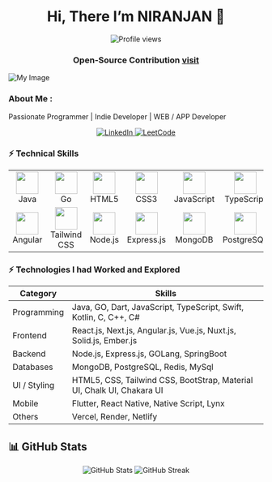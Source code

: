 <h1 align="center">Hi, There I’m NIRANJAN 👋</h1>
<p align="center">
  <img src="https://komarev.com/ghpvc/?username=niranjan20rc&style=flat-square&color=blue" alt="Profile views"/>  
</p>
<h3 align="center">
  Open‑Source Contribution <a href="http://npmjs.com/package/easy-react-pro"><span>visit</span> </a>
</h3>





![My Image](https://mern-inage-db.onrender.com/images/68a8aecb0129e44098d48091/view)

### About Me :

Passionate Programmer | Indie Developer | WEB / APP Developer





<p align="center">
  <a href="https://www.linkedin.com/in/niranjan-cse/" target="_blank">
    <img src="https://img.shields.io/badge/LinkedIn-Connect-blue?logo=linkedin&style=for-the-badge" alt="LinkedIn"/>
  </a>
  <a href="https://leetcode.com/u/niranjancse2023/" target="_blank">
    <img src="https://img.shields.io/badge/LeetCode-Visit-orange?logo=leetcode&style=for-the-badge" alt="LeetCode"/>
  </a>
</p>





### ⚡ Technical Skills
<table align="center">
  <tr>
    <td align="center" width="88">
      <img src="https://cdn.jsdelivr.net/gh/devicons/devicon/icons/java/java-original.svg" width="44" height="44"/><br>Java
    </td>
    <td align="center" width="88">
      <img src="https://cdn.jsdelivr.net/gh/devicons/devicon/icons/go/go-original.svg" width="44" height="44"/><br>Go
    </td>
    <td align="center" width="88">
      <img src="https://cdn.jsdelivr.net/gh/devicons/devicon/icons/html5/html5-original.svg" width="44" height="44"/><br>HTML5
    </td>
    <td align="center" width="88">
      <img src="https://cdn.jsdelivr.net/gh/devicons/devicon/icons/css3/css3-original.svg" width="44" height="44"/><br>CSS3
    </td>
    <td align="center" width="88">
      <img src="https://cdn.jsdelivr.net/gh/devicons/devicon/icons/javascript/javascript-original.svg" width="44" height="44"/><br>JavaScript
    </td>
    <td align="center" width="88">
      <img src="https://cdn.jsdelivr.net/gh/devicons/devicon/icons/typescript/typescript-original.svg" width="44" height="44"/><br>TypeScript
    </td>
    <td align="center" width="88">
      <img src="https://cdn.jsdelivr.net/gh/devicons/devicon/icons/nextjs/nextjs-original.svg" width="44" height="44"/><br>Next.js
    </td>
    <td align="center" width="88">
      <img src="https://cdn.jsdelivr.net/gh/devicons/devicon/icons/react/react-original.svg" width="44" height="44"/><br>React.js
    </td>
  </tr>
    <td align="center" width="88">
      <img src="https://cdn.jsdelivr.net/gh/devicons/devicon/icons/angular/angular-original.svg" width="44" height="44"/><br>Angular
    </td>
    <td align="center" width="88">
      <img src="https://cdn.jsdelivr.net/gh/devicons/devicon/icons/tailwindcss/tailwindcss-original.svg" width="44" height="44"/><br>Tailwind CSS
    </td>
    <td align="center" width="88">
      <img src="https://cdn.jsdelivr.net/gh/devicons/devicon/icons/nodejs/nodejs-original.svg" width="44" height="44"/><br>Node.js
    </td>
    <td align="center" width="88">
      <img src="https://cdn.jsdelivr.net/gh/devicons/devicon/icons/express/express-original.svg" width="44" height="44"/><br>Express.js
    </td>
    <td align="center" width="88">
      <img src="https://cdn.jsdelivr.net/gh/devicons/devicon/icons/mongodb/mongodb-original.svg" width="44" height="44"/><br>MongoDB
    </td>
    <td align="center" width="88">
      <img src="https://cdn.jsdelivr.net/gh/devicons/devicon/icons/postgresql/postgresql-original.svg" width="44" height="44"/><br>PostgreSQL
    </td>
    <td align="center" width="88">
      <img src="https://cdn.jsdelivr.net/gh/devicons/devicon/icons/flutter/flutter-original.svg" width="44" height="44"/><br>Flutter
    </td>
    <td align="center" width="88">
      <img src="https://cdn.jsdelivr.net/gh/devicons/devicon/icons/dart/dart-original.svg" width="44" height="44"/><br>Dart
    </td>
  </tr>
</table>



### ⚡ Technologies I had Worked and Explored

| **Category** | **Skills** |
|--------------|------------|
| Programming  | Java, GO, Dart, JavaScript, TypeScript, Swift, Kotlin, C, C++, C# |
| Frontend     | React.js, Next.js, Angular.js, Vue.js, Nuxt.js, Solid.js, Ember.js |
| Backend      | Node.js, Express.js, GOLang, SpringBoot |
| Databases    | MongoDB, PostgreSQL, Redis, MySql |
| UI / Styling | HTML5, CSS, Tailwind CSS, BootStrap, Material UI, Chalk UI, Chakara UI |
| Mobile       | Flutter, React Native, Native Script, Lynx |
| Others       | Vercel, Render, Netlify |




## 📊 GitHub Stats

<p align="center">
  <img src="https://github-readme-stats.vercel.app/api?username=niranjan20rc&show_icons=true&theme=radical" alt="GitHub Stats"/>
  <img src="https://github-readme-streak-stats.herokuapp.com/?user=niranjan20rc&theme=radical" alt="GitHub Streak"/>
</p>












